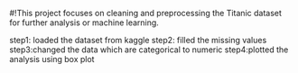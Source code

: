 #!This project focuses on cleaning and preprocessing the Titanic dataset for further analysis or machine learning.

step1: loaded the dataset from kaggle 
step2: filled the missing values 
step3:changed the data which are categorical to numeric
step4:plotted the analysis using box plot
